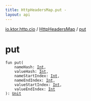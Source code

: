 ```yaml
---
title: HttpHeadersMap.put - 
layout: api
---
```


<div class='api-docs-breadcrumbs'><a href="../index.html">io.ktor.http.cio</a> / <a href="index.html">HttpHeadersMap</a> / <a href="./put.html">put</a></div>

# put

<div class="signature"><code><span class="keyword">fun </span><span class="identifier">put</span><span class="symbol">(</span><br/>&nbsp;&nbsp;&nbsp;&nbsp;<span class="parameterName" id="io.ktor.http.cio.HttpHeadersMap$put(kotlin.Int, kotlin.Int, kotlin.Int, kotlin.Int, kotlin.Int, kotlin.Int)/nameHash">nameHash</span><span class="symbol">:</span>&nbsp;<a href="https://kotlinlang.org/api/latest/jvm/stdlib/kotlin/-int/index.html"><span class="identifier">Int</span></a><span class="symbol">, </span><br/>&nbsp;&nbsp;&nbsp;&nbsp;<span class="parameterName" id="io.ktor.http.cio.HttpHeadersMap$put(kotlin.Int, kotlin.Int, kotlin.Int, kotlin.Int, kotlin.Int, kotlin.Int)/valueHash">valueHash</span><span class="symbol">:</span>&nbsp;<a href="https://kotlinlang.org/api/latest/jvm/stdlib/kotlin/-int/index.html"><span class="identifier">Int</span></a><span class="symbol">, </span><br/>&nbsp;&nbsp;&nbsp;&nbsp;<span class="parameterName" id="io.ktor.http.cio.HttpHeadersMap$put(kotlin.Int, kotlin.Int, kotlin.Int, kotlin.Int, kotlin.Int, kotlin.Int)/nameStartIndex">nameStartIndex</span><span class="symbol">:</span>&nbsp;<a href="https://kotlinlang.org/api/latest/jvm/stdlib/kotlin/-int/index.html"><span class="identifier">Int</span></a><span class="symbol">, </span><br/>&nbsp;&nbsp;&nbsp;&nbsp;<span class="parameterName" id="io.ktor.http.cio.HttpHeadersMap$put(kotlin.Int, kotlin.Int, kotlin.Int, kotlin.Int, kotlin.Int, kotlin.Int)/nameEndIndex">nameEndIndex</span><span class="symbol">:</span>&nbsp;<a href="https://kotlinlang.org/api/latest/jvm/stdlib/kotlin/-int/index.html"><span class="identifier">Int</span></a><span class="symbol">, </span><br/>&nbsp;&nbsp;&nbsp;&nbsp;<span class="parameterName" id="io.ktor.http.cio.HttpHeadersMap$put(kotlin.Int, kotlin.Int, kotlin.Int, kotlin.Int, kotlin.Int, kotlin.Int)/valueStartIndex">valueStartIndex</span><span class="symbol">:</span>&nbsp;<a href="https://kotlinlang.org/api/latest/jvm/stdlib/kotlin/-int/index.html"><span class="identifier">Int</span></a><span class="symbol">, </span><br/>&nbsp;&nbsp;&nbsp;&nbsp;<span class="parameterName" id="io.ktor.http.cio.HttpHeadersMap$put(kotlin.Int, kotlin.Int, kotlin.Int, kotlin.Int, kotlin.Int, kotlin.Int)/valueEndIndex">valueEndIndex</span><span class="symbol">:</span>&nbsp;<a href="https://kotlinlang.org/api/latest/jvm/stdlib/kotlin/-int/index.html"><span class="identifier">Int</span></a><br/><span class="symbol">)</span><span class="symbol">: </span><a href="https://kotlinlang.org/api/latest/jvm/stdlib/kotlin/-unit/index.html"><span class="identifier">Unit</span></a></code></div>
